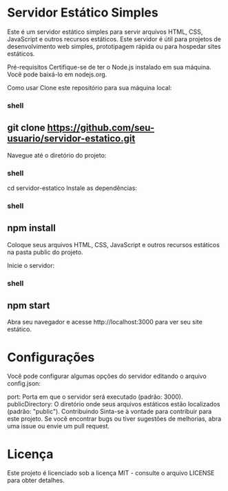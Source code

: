 # Servidor Estático Simples

Este é um servidor estático simples para servir arquivos HTML, CSS, JavaScript e outros recursos estáticos. Este servidor é útil para projetos de desenvolvimento web simples, prototipagem rápida ou para hospedar sites estáticos.

Pré-requisitos
Certifique-se de ter o Node.js instalado em sua máquina. Você pode baixá-lo em nodejs.org.

Como usar
Clone este repositório para sua máquina local:

### shell
## git clone https://github.com/seu-usuario/servidor-estatico.git
Navegue até o diretório do projeto:

### shell
cd servidor-estatico
Instale as dependências:

### shell
## npm install
Coloque seus arquivos HTML, CSS, JavaScript e outros recursos estáticos na pasta public do projeto.

Inicie o servidor:

### shell
## npm start
Abra seu navegador e acesse http://localhost:3000 para ver seu site estático.

# Configurações
Você pode configurar algumas opções do servidor editando o arquivo config.json:

port: Porta em que o servidor será executado (padrão: 3000).
publicDirectory: O diretório onde seus arquivos estáticos estão localizados (padrão: "public").
Contribuindo
Sinta-se à vontade para contribuir para este projeto. Se você encontrar bugs ou tiver sugestões de melhorias, abra uma issue ou envie um pull request.

# Licença
Este projeto é licenciado sob a licença MIT - consulte o arquivo LICENSE para obter detalhes.

